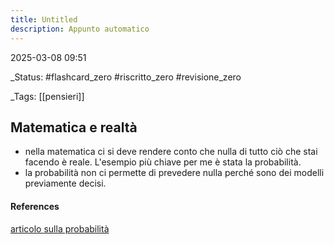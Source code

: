 ```yaml
---
title: Untitled
description: Appunto automatico
---
```


2025-03-08 09:51

_Status: #flashcard_zero  #riscritto_zero  #revisione_zero 

_Tags: [[pensieri]]

## Matematica e realtà

- nella matematica ci si deve rendere conto che nulla di tutto ciò che stai facendo è reale. L'esempio più chiave per me è stata la probabilità. 
- la probabilità non ci permette di prevedere nulla perché sono dei modelli previamente decisi.   
#### References
[articolo sulla probabilità](https://www.ilpost.it/2024/12/30/probabilita-non-esiste/?utm_medium=social&utm_source=instagram_story&utm_campaign=lancio&fbclid=PAY2xjawHfeTlleHRuA2FlbQIxMAABpn-6cO42syVlKcA86ti1uZygpMxoCogr5EZQ2uP3xnRJmoXaEkKp2b_pdw_aem_VuI7DV_p3t76q956gfR-DA)

